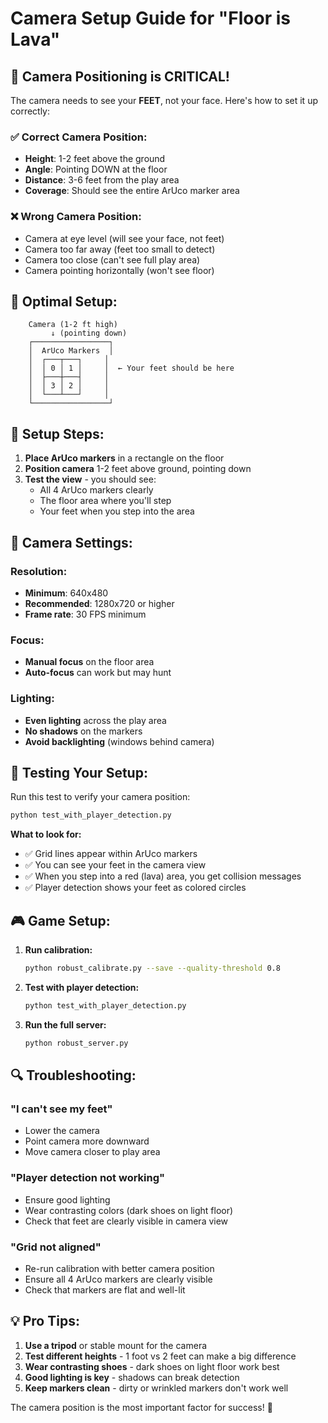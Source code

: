 # Camera Setup Guide for "Floor is Lava"

## 🎯 Camera Positioning is CRITICAL!

The camera needs to see your **FEET**, not your face. Here's how to set it up correctly:

### ✅ **Correct Camera Position:**
- **Height**: 1-2 feet above the ground
- **Angle**: Pointing DOWN at the floor
- **Distance**: 3-6 feet from the play area
- **Coverage**: Should see the entire ArUco marker area

### ❌ **Wrong Camera Position:**
- Camera at eye level (will see your face, not feet)
- Camera too far away (feet too small to detect)
- Camera too close (can't see full play area)
- Camera pointing horizontally (won't see floor)

## 📐 **Optimal Setup:**

```
    Camera (1-2 ft high)
         ↓ (pointing down)
    ┌─────────────────┐
    │  ArUco Markers  │
    │  ┌───┬───┐     │
    │  │ 0 │ 1 │     │  ← Your feet should be here
    │  ├───┼───┤     │
    │  │ 3 │ 2 │     │
    │  └───┴───┘     │
    └─────────────────┘
```

## 🔧 **Setup Steps:**

1. **Place ArUco markers** in a rectangle on the floor
2. **Position camera** 1-2 feet above ground, pointing down
3. **Test the view** - you should see:
   - All 4 ArUco markers clearly
   - The floor area where you'll step
   - Your feet when you step into the area

## 📱 **Camera Settings:**

### Resolution:
- **Minimum**: 640x480
- **Recommended**: 1280x720 or higher
- **Frame rate**: 30 FPS minimum

### Focus:
- **Manual focus** on the floor area
- **Auto-focus** can work but may hunt

### Lighting:
- **Even lighting** across the play area
- **No shadows** on the markers
- **Avoid backlighting** (windows behind camera)

## 🧪 **Testing Your Setup:**

Run this test to verify your camera position:

```bash
python test_with_player_detection.py
```

**What to look for:**
- ✅ Grid lines appear within ArUco markers
- ✅ You can see your feet in the camera view
- ✅ When you step into a red (lava) area, you get collision messages
- ✅ Player detection shows your feet as colored circles

## 🎮 **Game Setup:**

1. **Run calibration:**
   ```bash
   python robust_calibrate.py --save --quality-threshold 0.8
   ```

2. **Test with player detection:**
   ```bash
   python test_with_player_detection.py
   ```

3. **Run the full server:**
   ```bash
   python robust_server.py
   ```

## 🔍 **Troubleshooting:**

### "I can't see my feet"
- Lower the camera
- Point camera more downward
- Move camera closer to play area

### "Player detection not working"
- Ensure good lighting
- Wear contrasting colors (dark shoes on light floor)
- Check that feet are clearly visible in camera view

### "Grid not aligned"
- Re-run calibration with better camera position
- Ensure all 4 ArUco markers are clearly visible
- Check that markers are flat and well-lit

## 💡 **Pro Tips:**

1. **Use a tripod** or stable mount for the camera
2. **Test different heights** - 1 foot vs 2 feet can make a big difference
3. **Wear contrasting shoes** - dark shoes on light floor work best
4. **Good lighting is key** - shadows can break detection
5. **Keep markers clean** - dirty or wrinkled markers don't work well

The camera position is the most important factor for success! 🎯
